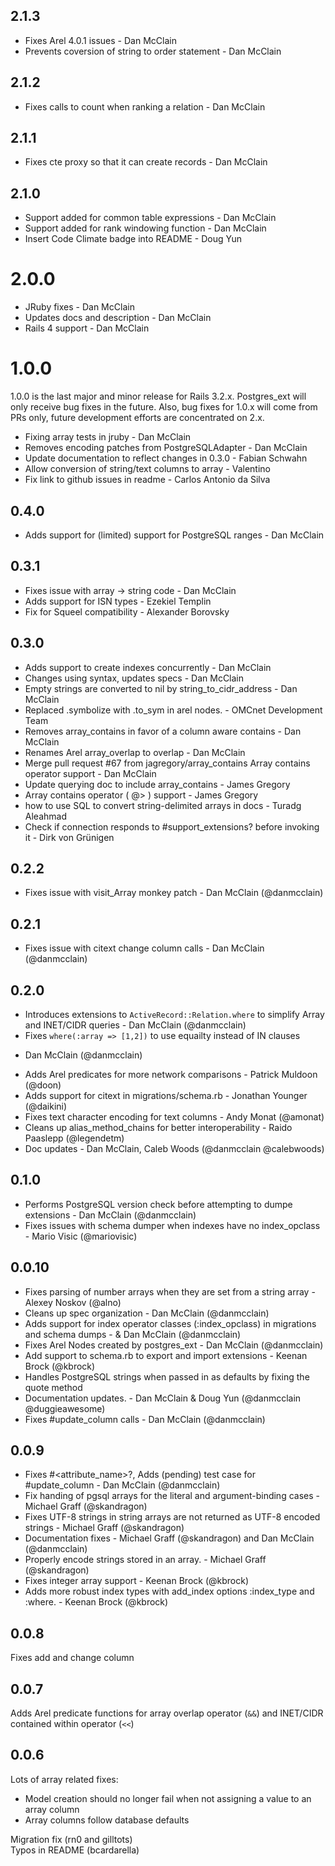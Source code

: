 ## 2.1.3
 
 * Fixes Arel 4.0.1 issues - Dan McClain
 * Prevents coversion of string to order statement - Dan McClain
  
## 2.1.2

 * Fixes calls to count when ranking a relation - Dan McClain
 
## 2.1.1
 
 * Fixes cte proxy so that it can create records - Dan McClain
 
## 2.1.0
 
 * Support added for common table expressions - Dan McClain
 * Support added for rank windowing function - Dan McClain
 * Insert Code Climate badge into README - Doug Yun
  
# 2.0.0
 
 * JRuby fixes - Dan McClain
 * Updates docs and description - Dan McClain
 * Rails 4 support - Dan McClain
 
# 1.0.0
 
1.0.0 is the last major and minor release for Rails 3.2.x. Postgres\_ext
will only receive bug fixes in the future. Also, bug fixes for 1.0.x
will come from PRs only, future development efforts are concentrated on
2.x.
 
 * Fixing array tests in jruby - Dan McClain
 * Removes encoding patches from PostgreSQLAdapter - Dan McClain
 * Update documentation to reflect changes in 0.3.0 - Fabian Schwahn
 * Allow conversion of string/text columns to array - Valentino
 * Fix link to github issues in readme - Carlos Antonio da Silva

## 0.4.0
 * Adds support for (limited) support for PostgreSQL ranges - Dan McClain

## 0.3.1

 * Fixes issue with array -> string code - Dan McClain
 * Adds support for ISN types - Ezekiel Templin
 * Fix for Squeel compatibility - Alexander Borovsky

## 0.3.0

 * Adds support to create indexes concurrently  -  Dan McClain
 * Changes using syntax, updates specs  -  Dan McClain
 * Empty strings are converted to nil by string_to_cidr_address -  Dan McClain
 * Replaced .symbolize with .to_sym in arel nodes.  -  OMCnet Development Team
 * Removes array_contains in favor of a column aware contains  -  Dan McClain
 * Renames Arel array_overlap to overlap  -  Dan McClain
 * Merge pull request #67 from jagregory/array_contains Array contains operator support -  Dan McClain
 * Update querying doc to include array_contains  -  James Gregory
 * Array contains operator ( @> ) support -  James Gregory
 * how to use SQL to convert string-delimited arrays in docs -  Turadg Aleahmad
 * Check if connection responds to #support_extensions? before invoking it  -  Dirk von Grünigen

## 0.2.2

 * Fixes issue with visit_Array monkey patch - Dan McClain (@danmcclain)

## 0.2.1

 * Fixes issue with citext change column calls - Dan McClain
(@danmcclain)

## 0.2.0

 * Introduces extensions to `ActiveRecord::Relation.where` to simplify
Array and INET/CIDR queries - Dan McClain (@danmcclain)
 * Fixes `where(:array => [1,2])` to use equailty instead of IN clauses
- Dan McClain (@danmcclain)
 * Adds Arel predicates for more network comparisons - Patrick Muldoon
(@doon)
 * Adds support for citext in migrations/schema.rb - Jonathan Younger
(@daikini)
 * Fixes text character encoding for text columns - Andy Monat (@amonat)
 * Cleans up alias_method_chains for better interoperability - Raido
Paaslepp (@legendetm)
 * Doc updates - Dan McClain, Caleb Woods (@danmcclain @calebwoods)

## 0.1.0

 * Performs PostgreSQL version check before attempting to dumpe
extensions - Dan McClain (@danmcclain)
 * Fixes issues with schema dumper when indexes have no index_opclass -
Mario Visic (@mariovisic)

## 0.0.10

 * Fixes parsing of number arrays when they are set from a string array - Alexey Noskov (@alno)
 * Cleans up spec organization  - Dan McClain (@danmcclain)
 * Adds support for index operator classes (:index_opclass) in
migrations and schema dumps - & Dan McClain (@danmcclain)
 * Fixes Arel Nodes created by postgres_ext  - Dan McClain (@danmcclain)
 * Add support to schema.rb to export and import extensions - Keenan
Brock (@kbrock)
 * Handles PostgreSQL strings when passed in as defaults by fixing the
quote method
 * Documentation updates. - Dan McClain & Doug Yun (@danmcclain
@duggieawesome)
 * Fixes #update_column calls - Dan McClain (@danmcclain)


## 0.0.9

 * Fixes #<attribute_name>?, Adds (pending) test case for #update_column - Dan McClain (@danmcclain)
 * Fix handing of pgsql arrays for the literal and argument-binding
cases - Michael Graff (@skandragon)
 * Fixes UTF-8 strings in string arrays are not returned as UTF-8
encoded strings - Michael Graff (@skandragon)
 * Documentation fixes - Michael Graff (@skandragon) and Dan McClain
(@danmcclain)
 * Properly encode strings stored in an array. - Michael Graff
(@skandragon)
 * Fixes integer array support - Keenan Brock (@kbrock)
 * Adds more robust index types with add_index options :index_type and :where. - Keenan Brock (@kbrock)

## 0.0.8

Fixes add and change column 

## 0.0.7

Adds Arel predicate functions for array overlap operator (`&&`) and
INET/CIDR contained within operator (`<<`)

## 0.0.6

Lots of array related fixes:
 * Model creation should no longer fail when not assigning a value to an
   array column
 * Array columns follow database defaults

Migration fix (rn0 and gilltots)  
Typos in README (bcardarella)
